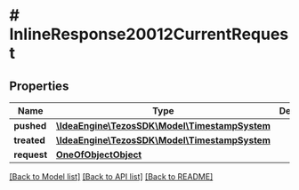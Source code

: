 # # InlineResponse20012CurrentRequest

## Properties

Name | Type | Description | Notes
------------ | ------------- | ------------- | -------------
**pushed** | [**\IdeaEngine\TezosSDK\Model\TimestampSystem**](TimestampSystem.md) |  |
**treated** | [**\IdeaEngine\TezosSDK\Model\TimestampSystem**](TimestampSystem.md) |  |
**request** | [**OneOfObjectObject**](OneOfObjectObject.md) |  |

[[Back to Model list]](../../README.md#models) [[Back to API list]](../../README.md#endpoints) [[Back to README]](../../README.md)
